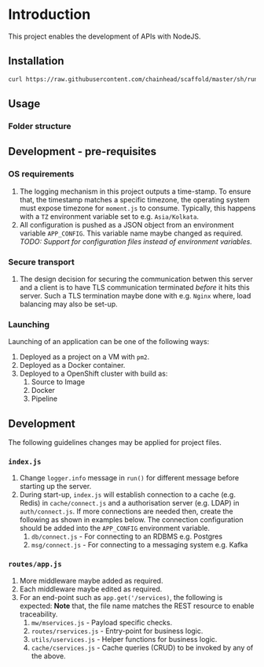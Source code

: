 # Introduction

This project enables the development of APIs with NodeJS.

## Installation

```bash
curl https://raw.githubusercontent.com/chainhead/scaffold/master/sh/run.sh | bash
```

## Usage

### Folder structure

## Development - pre-requisites

### OS requirements

1. The logging mechanism in this project outputs a time-stamp. To ensure that, the timestamp matches a specific timezone, the operating system must expose timezone for `moment.js` to consume. Typically, this happens with a `TZ` environment variable set to e.g. `Asia/Kolkata`.
2. All configuration is pushed as a JSON object from an environment variable `APP_CONFIG`. This variable name maybe changed as required. _TODO: Support for configuration files instead of environment variables._

### Secure transport

1. The design decision for securing the communication betwen this server and a client is to have TLS communication terminated _before_ it hits this server. Such a TLS termination maybe done with e.g. `Nginx` where, load balancing may also be set-up.

### Launching

Launching of an application can be one of the following ways:

1. Deployed as a project on a VM with `pm2`.
2. Deployed as a Docker container.
3. Deployed to a OpenShift cluster with build as:
   1. Source to Image
   2. Docker
   3. Pipeline

## Development

The following guidelines changes may be applied for project files.

### `index.js`

1. Change `logger.info` message in `run()` for different message before starting up the server.
2. During start-up, `index.js` will establish connection to a cache (e.g. Redis) in `cache/connect.js` and a authorisation server (e.g. LDAP) in `auth/connect.js`. If more connections are needed then, create the following as shown in examples below. The connection configuration should be added into the `APP_CONFIG` environment variable.
   1. `db/connect.js` - For connecting to an RDBMS e.g. Postgres
   2. `msg/connect.js` - For connecting to a messaging system e.g. Kafka

### `routes/app.js`

1. More middleware maybe added as required.
2. Each middleware maybe edited as required.
3. For an end-point such as `app.get('/services)`, the following is expected: **Note** that, the file name matches the REST resource to enable traceability.
   1. `mw/mservices.js` - Payload specific checks.
   2. `routes/rservices.js` - Entry-point for business logic.
   3. `utils/uservices.js` - Helper functions for business logic.
   4. `cache/cservices.js` - Cache queries (CRUD) to be invoked by any of the above.

